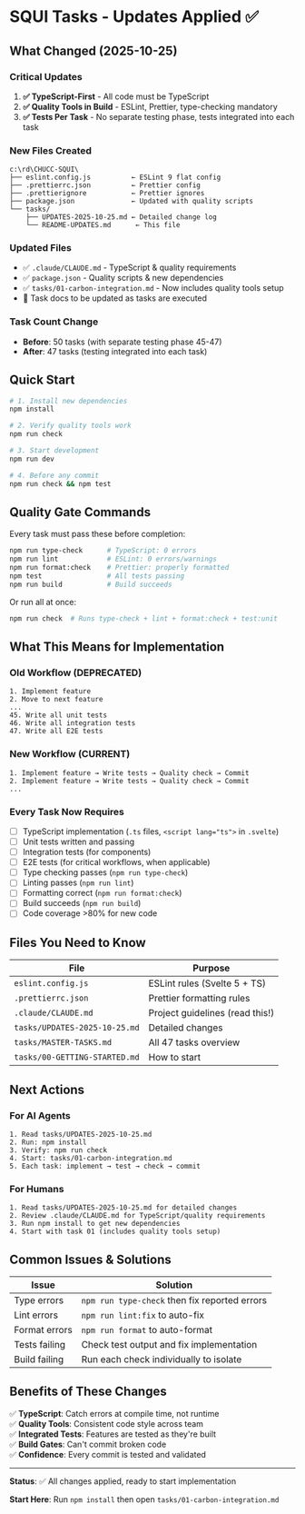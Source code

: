# SQUI Tasks - Updates Applied ✅

## What Changed (2025-10-25)

### Critical Updates

1. **✅ TypeScript-First** - All code must be TypeScript
2. **✅ Quality Tools in Build** - ESLint, Prettier, type-checking mandatory
3. **✅ Tests Per Task** - No separate testing phase, tests integrated into each task

### New Files Created

```
c:\rd\CHUCC-SQUI\
├── eslint.config.js          ← ESLint 9 flat config
├── .prettierrc.json          ← Prettier config
├── .prettierignore           ← Prettier ignores
├── package.json              ← Updated with quality scripts
└── tasks/
    ├── UPDATES-2025-10-25.md ← Detailed change log
    └── README-UPDATES.md      ← This file
```

### Updated Files

- ✅ `.claude/CLAUDE.md` - TypeScript & quality requirements
- ✅ `package.json` - Quality scripts & new dependencies
- ✅ `tasks/01-carbon-integration.md` - Now includes quality tools setup
- 📝 Task docs to be updated as tasks are executed

### Task Count Change

- **Before**: 50 tasks (with separate testing phase 45-47)
- **After**: 47 tasks (testing integrated into each task)

## Quick Start

```bash
# 1. Install new dependencies
npm install

# 2. Verify quality tools work
npm run check

# 3. Start development
npm run dev

# 4. Before any commit
npm run check && npm test
```

## Quality Gate Commands

Every task must pass these before completion:

```bash
npm run type-check      # TypeScript: 0 errors
npm run lint            # ESLint: 0 errors/warnings  
npm run format:check    # Prettier: properly formatted
npm test                # All tests passing
npm run build           # Build succeeds
```

Or run all at once:

```bash
npm run check  # Runs type-check + lint + format:check + test:unit
```

## What This Means for Implementation

### Old Workflow (DEPRECATED)
```
1. Implement feature
2. Move to next feature
...
45. Write all unit tests
46. Write all integration tests  
47. Write all E2E tests
```

### New Workflow (CURRENT)
```
1. Implement feature → Write tests → Quality check → Commit
2. Implement feature → Write tests → Quality check → Commit
...
```

### Every Task Now Requires

- [ ] TypeScript implementation (`.ts` files, `<script lang="ts">` in `.svelte`)
- [ ] Unit tests written and passing
- [ ] Integration tests (for components)
- [ ] E2E tests (for critical workflows, when applicable)
- [ ] Type checking passes (`npm run type-check`)
- [ ] Linting passes (`npm run lint`)
- [ ] Formatting correct (`npm run format:check`)
- [ ] Build succeeds (`npm run build`)
- [ ] Code coverage >80% for new code

## Files You Need to Know

| File | Purpose |
|------|---------|
| `eslint.config.js` | ESLint rules (Svelte 5 + TS) |
| `.prettierrc.json` | Prettier formatting rules |
| `.claude/CLAUDE.md` | Project guidelines (read this!) |
| `tasks/UPDATES-2025-10-25.md` | Detailed changes |
| `tasks/MASTER-TASKS.md` | All 47 tasks overview |
| `tasks/00-GETTING-STARTED.md` | How to start |

## Next Actions

### For AI Agents

```
1. Read tasks/UPDATES-2025-10-25.md
2. Run: npm install
3. Verify: npm run check
4. Start: tasks/01-carbon-integration.md
5. Each task: implement → test → check → commit
```

### For Humans

```
1. Read tasks/UPDATES-2025-10-25.md for detailed changes
2. Review .claude/CLAUDE.md for TypeScript/quality requirements
3. Run npm install to get new dependencies
4. Start with task 01 (includes quality tools setup)
```

## Common Issues & Solutions

| Issue | Solution |
|-------|----------|
| Type errors | `npm run type-check` then fix reported errors |
| Lint errors | `npm run lint:fix` to auto-fix |
| Format errors | `npm run format` to auto-format |
| Tests failing | Check test output and fix implementation |
| Build failing | Run each check individually to isolate |

## Benefits of These Changes

✅ **TypeScript**: Catch errors at compile time, not runtime  
✅ **Quality Tools**: Consistent code style across team  
✅ **Integrated Tests**: Features are tested as they're built  
✅ **Build Gates**: Can't commit broken code  
✅ **Confidence**: Every commit is tested and validated  

---

**Status**: ✅ All changes applied, ready to start implementation

**Start Here**: Run `npm install` then open `tasks/01-carbon-integration.md`
